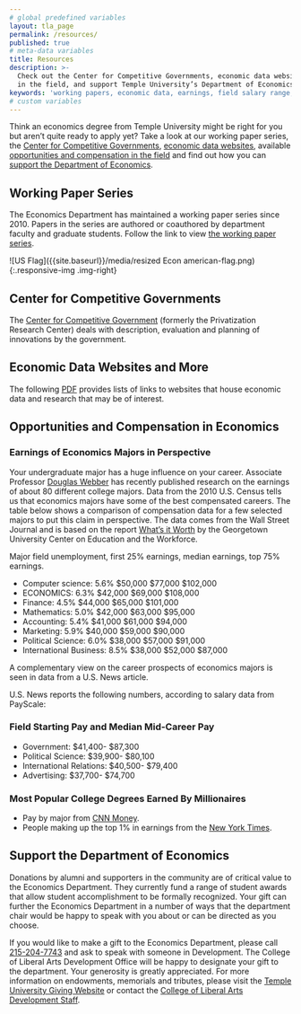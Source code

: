 ```yaml
---
# global predefined variables
layout: tla_page
permalink: /resources/
published: true
# meta-data variables
title: Resources
description: >-
  Check out the Center for Competitive Governments, economic data websites, available opportunities and compensation
  in the field, and support Temple University’s Department of Economics in the College of Liberal Arts.
keywords: 'working papers, economic data, earnings, field salary range, support'
# custom variables
---
```

Think an economics degree from Temple University might be right for you but aren’t quite ready to apply yet? Take a look at our working paper series, the [Center for Competitive Governments](#center-for-competitive-governments), [economic data websites](#econoimic-data-websites-and-more), available [opportunities and compensation in the field](#field-tarting-pay-and-median-mid-career-pay) and find out how you can [support the Department of Economics](#support-the-department-of-economics).

## Working Paper Series
The Economics Department has maintained a working paper series since 2010. Papers in the series are authored or coauthored by department faculty and graduate students. Follow the link to view [the working paper series](https://econpapers.repec.org/paper/temwpaper/). 

![US Flag]({{site.baseurl}}/media/resized Econ american-flag.png){:.responsive-img .img-right}
## Center for Competitive Governments
The [Center for Competitive Government](http://www.fox.temple.edu/cms_research/institutes-and-centers/center-for-competitive-government-2/) (formerly the Privatization Research Center) deals with description, evaluation and planning of innovations by the government.

## Economic Data Websites and More
The following [PDF](https://liberalarts.temple.edu/sites/liberalarts/files/Economics%20Resources_%20Student%20Links.pdf) provides lists of links to websites that house economic data and research that may be of interest.

## Opportunities and Compensation in Economics

### Earnings of Economics Majors in Perspective
Your undergraduate major has a huge influence on your career. Associate Professor [Douglas Webber](https://liberalarts.temple.edu/academics/faculty/webber-douglas) has recently published research on the earnings of about 80 different college majors. Data from the 2010 U.S. Census tells us that economics majors have some of the best compensated careers. The table below shows a comparison of compensation data for a few selected majors to put this claim in perspective. The data comes from the Wall Street Journal and is based on the report [What’s it Worth](https://cew.georgetown.edu/cew-reports/whats-it-worth-the-economic-value-of-college-majors/) by the Georgetown University Center on Education and the Workforce.

Major field unemployment, first 25% earnings, median earnings, top 75% earnings.

- Computer science: 5.6%	$50,000	$77,000	$102,000
- ECONOMICS: 6.3%	$42,000	$69,000	$108,000
- Finance:	4.5%	$44,000	$65,000	$101,000
- Mathematics:	5.0%	$42,000	$63,000	$95,000
- Accounting:	5.4%	$41,000	$61,000	$94,000
- Marketing:	5.9%	$40,000	$59,000	$90,000
- Political Science:	6.0%	$38,000	$57,000	$91,000
- International Business:	8.5%	$38,000	$52,000	$87,000

A complementary view on the career prospects of economics majors is seen in data from a U.S. News article.

U.S. News reports the following numbers, according to salary data from PayScale:

### Field Starting Pay and Median Mid-Career Pay
- Government: $41,400- $87,300
- Political Science: $39,900- $80,100
- International Relations: $40,500- $79,400
- Advertising:  $37,700- $74,700

### Most Popular College Degrees Earned By Millionaires
- Pay by major from [CNN Money](http://money.cnn.com/2006/02/13/pf/college/starting_salaries/index.htm).
- People making up the top 1% in earnings from the [New York Times](http://economix.blogs.nytimes.com/2012/01/18/what-the-top-1-of-earners-majored-in/).

## Support the Department of Economics
Donations by alumni and supporters in the community are of critical value to the Economics Department. They currently fund a range of student awards that allow student accomplishment to be formally recognized. Your gift can further the Economics Department in a number of ways that the department chair would be happy to speak with you about or can be directed as you choose.

If you would like to make a gift to the Economics Department, please call [215-204-7743](tel:2152047743) and ask to speak with someone in Development. The College of Liberal Arts Development Office will be happy to designate your gift to the department. Your generosity is greatly appreciated. For more information on endowments, memorials and tributes, please visit the [Temple University Giving Website](http://giving.temple.edu/) or contact the [College of Liberal Arts Development Staff](https://liberalarts.temple.edu/our-alumni/giving).

